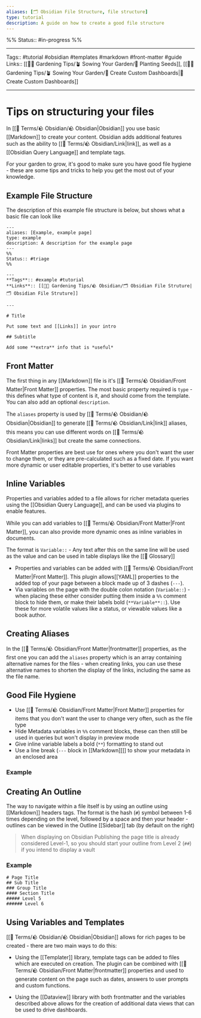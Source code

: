 ```yaml
---
aliases: [🗂 Obsidian File Structure, file structure]
type: tutorial
description: A guide on how to create a good file structure
---
```

%%
Status:: #in-progress 
%%

---
Tags:: #tutorial #obsidian #templates #markdown #front-matter #guide
Links:: [[👩‍🌾 Gardening Tips/🪴 Sowing Your Garden/🌱 Planting Seeds]], [[👩‍🌾 Gardening Tips/🪴 Sowing Your Garden/🎯  Create Custom Dashboards|🎯 Create Custom Dashboards]]

---

#  Tips on structuring your files

In [[📇 Terms/🪨 Obsidian/🪨 Obsidian|Obsidian]] you use basic [[Markdown]] to create your content. Obsidian  adds  additional features such as the ability to [[📇 Terms/🪨 Obsidian/Link|link]], as well as a [[Obsidian Query Language]] and template tags.

For your garden to grow, it's good to make sure you have good file hygiene - these are some tips and tricks to help you get the most out of your knowledge.

## Example File Structure

The description of this example file structure is below, but shows what a basic file can look like

```
---
aliases: [Example, example page]
type: example
description: A description for the example page
---
%%
Status:: #triage
%%

---
**Tags**:: #example #tutorial 
**Links**:: [[👩‍🌾 Gardening Tips/🪨 Obsidian/🗂 Obsidian File Struture|🗂 Obsidian File Struture]]

---

# Title

Put some text and [[Links]] in your intro

## Subtitle

Add some **extra** info that is *useful*
```

## Front Matter

The first thing in any [[Markdown]] file is it's [[📇 Terms/🪨 Obsidian/Front Matter|Front Matter]] properties.  The most basic property required is `type` - this defines what type of content is it, and should come from the template.  You can also add an optional `description`.

The `aliases` property is used by [[📇 Terms/🪨 Obsidian/🪨 Obsidian|Obsidian]] to generate [[📇 Terms/🪨 Obsidian/Link|link]] aliases, this means you can use different words on [[📇 Terms/🪨 Obsidian/Link|links]] but create the same connections.

Front Matter properties are best use for ones where you don't want the user to change them, or they are pre-calculated such as a fixed date.  If you want more dynamic or user editable properties, it's better to use variables

## Inline Variables

Properties and variables added to a file allows for richer metadata queries using the [[Obsidian Query Language]], and can be used via plugins to enable features.

While you can add variables to [[📇 Terms/🪨 Obsidian/Front Matter|Front Matter]], you can also provide more dynamic ones as inline variables in documents.

The format is `Variable::` - Any text after this on the same line will be used as the value and can be used in table displays like the [[📇 Glossary]]

- Properties and variables can be added with [[📇 Terms/🪨 Obsidian/Front Matter|Front Matter]]. This plugin allows[[YAML]] properties to the added top of your page between a block made up of 3 dashes (`---`).
- Via variables on the page with the double colon notation (`Variable::`) - when placing these either consider putting them inside a `%%` comment block to hide them, or make their labels bold (`**Variable**::`). Use these for more volatile values like a status, or viewable values like a book author.

## Creating Aliases

In the [[📇 Terms/🪨 Obsidian/Front Matter|frontmatter]] properties, as the first one you can add the `aliases` property which is an array containing alternative names for the files - when creating links, you can use these alternative names to shorten the display of the links, including the same as the file name.

## Good File Hygiene

- Use [[📇 Terms/🪨 Obsidian/Front Matter|Front Matter]] properties for items that you don't want the user to change very often, such as the file type
- Hide Metadata variables in `%%` comment blocks, these can then still be used in queries but won't display in preview mode
- Give inline variable labels a bold (`**`) formatting to stand out
- Use a line break (`---` block in [[Markdown]]]] to show your metadata in an enclosed area

### Example


## Creating An Outline

The way to navigate within a file itself is by using an outline using [[Markdown]] headers tags.  The format is the hash (`#`) symbol between 1-6 times depending on the level, followed by a space and then your header - outlines can be viewed in the Outline [[Sidebar]] tab (by default on the right)

> When displaying on Obsidian Publishing the page title is already considered Level-1, so you should start your outline from Level 2 (`##`) if you intend to display a vault

### Example

```
# Page Title
## Sub Title
### Group Title
#### Section Title
##### Level 5
###### Level 6
```

## Using Variables and Templates

[[📇 Terms/🪨 Obsidian/🪨 Obsidian|Obsidian]] allows for rich pages to be created - there are two main ways to do this:

- Using the [[Templater]] library, template tags can be added to files which are executed on creation. The plugin can be combined with [[📇 Terms/🪨 Obsidian/Front Matter|frontmatter]] properties and used to generate content on the page such as dates, answers to user prompts and custom functions.

- Using the [[Dataview]] library with both frontmatter and the variables described above allows for the creation of additional data views that can be used to drive dashboards.
